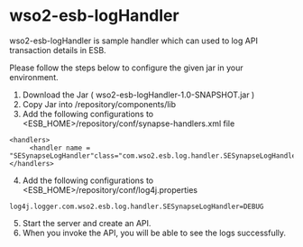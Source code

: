 # wso2-esb-logHandler

wso2-esb-logHandler is sample handler which can used to log API transaction details in ESB.

Please follow the steps below to configure the given jar in your environment.

1) Download the Jar ( wso2-esb-logHandler-1.0-SNAPSHOT.jar )
2) Copy Jar into <ESB-HOME>/repository/components/lib
3) Add the following configurations to <ESB_HOME>/repository/conf/synapse-handlers.xml file

```
<handlers>
     <handler name = "SESynapseLogHandler"class="com.wso2.esb.log.handler.SESynapseLogHandler"/>
</handlers>

```
4) Add the following configurations to <ESB_HOME>/repository/conf/log4j.properties
```
log4j.logger.com.wso2.esb.log.handler.SESynapseLogHandler=DEBUG
```
5) Start the server and create an API.
6) When you invoke the API, you will be able to see the logs successfully.
